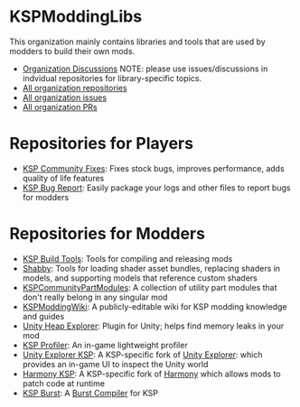 # KSPModdingLibs

This organization mainly contains libraries and tools that are used by modders to build their own mods.

- [Organization Discussions](https://github.com/KSPModdingLibs/KSPModdingWiki/discussions) NOTE: please use issues/discussions in indvidual repositories for library-specific topics.
- [All organization repositories](https://github.com/orgs/KSPModdingLibs/repositories)
- [All organization issues](https://github.com/issues?q=is%3A+issue+is%3Aopen+org%3AKSPModdingLibs+)
- [All organization PRs](https://github.com/pulls?q=is%3Apr+is%3Aopen+org%3AKSPModdingLibs+)

# Repositories for Players

- [KSP Community Fixes](https://github.com/KSPModdingLibs/KSPCommunityFixes):
  Fixes stock bugs, improves performance, adds quality of life features
- [KSP Bug Report](https://github.com/KSPModdingLibs/KSPBugReport):
  Easily package your logs and other files to report bugs for modders

# Repositories for Modders

- [KSP Build Tools](https://github.com/KSPModdingLibs/KSPBuildTools):
  Tools for compiling and releasing mods
- [Shabby](https://github.com/KSPModdingLibs/Shabby):
  Tools for loading shader asset bundles, replacing shaders in models, and supporting models that reference custom shaders
- [KSPCommunityPartModules](https://github.com/KSPModdingLibs/KSPCommunityPartModules):
  A collection of utility part modules that don't really belong in any singular mod
- [KSPModdingWiki](https://github.com/KSPModdingLibs/KSPModdingWiki/wiki):
  A publicly-editable wiki for KSP modding knowledge and guides
- [Unity Heap Explorer](https://github.com/KSPModdingLibs/UnityHeapExplorer):
  Plugin for Unity; helps find memory leaks in your mod
- [KSP Profiler](https://github.com/KSPModdingLibs/KSPProfiler):
  An in-game lightweight profiler
- [Unity Explorer KSP](https://github.com/KSPModdingLibs/UnityExplorerKSP):
  A KSP-specific fork of [Unity Explorer](https://github.com/sinai-dev/UnityExplorer): which provides an in-game UI to inspect the Unity world
- [Harmony KSP](https://github.com/KSPModdingLibs/HarmonyKSP):
  A KSP-specific fork of [Harmony](https://github.com/pardeike/Harmony) which allows mods to patch code at runtime
- [KSP Burst](https://github.com/KSPModdingLibs/KSPBurst):
  A [Burst Compiler](https://docs.unity3d.com/Packages/com.unity.burst@1.5/manual/index.html) for KSP
